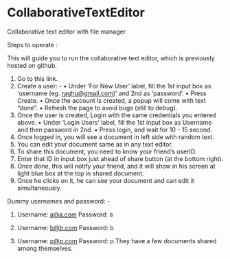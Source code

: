 CollaborativeTextEditor
=======================

Collaborative text editor with file manager

Steps to operate :

This will guide you to run the collaborative text editor, which is previously hosted on github.
1.	Go to this link.
2.	Create a user: -
•	Under ‘For New User’ label, fill the 1st input box as ‘username (eg. raghu@gmail.com)’ and 2nd as ‘password’.
•	Press Create.
•	Once the account is created, a popup will come with text “done”.
•	Refresh the page to avoid bugs (still to debug).
3.	Once the user is created, Login with the same credentials you entered above.
•	Under ‘Login Users’ label, fill the 1st input box as Username and then password in 2nd.
•	Press login, and wait for 10 - 15 second.
4.	Once logged in, you will see a document in left side with random text.
5.	You can edit your document same as in any text editor.
6.	To share this document, you need to know your friend’s userID.
7.	Enter that ID in input box just ahead of share button (at the bottom right).
8.	Once done, this will notify your friend, and it will show in his screen at light blue box at the top in shared document.
9.	 Once he clicks on it, he can see your document and can edit it simultaneously.

Dummy usernames and password: -
1.	Username: a@a.com
Password: a

2.	Username: b@b.com
Password: b

3.	Username: p@p.com
Password: p
They have a few documents shared among themselves.

